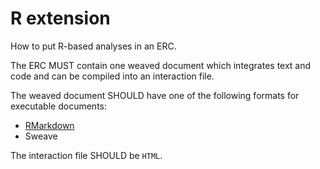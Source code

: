 # R extension

How to put R-based analyses in an ERC.

The ERC MUST contain one weaved document which integrates text and code and can be compiled into an interaction file.

The weaved document SHOULD have one of the following formats for executable documents:

- [RMarkdown](http://rmarkdown.rstudio.com/)
- Sweave

The interaction file SHOULD be `HTML`.
